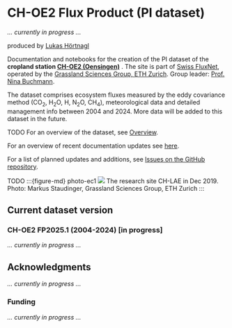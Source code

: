 # CH-OE2 Flux Product (PI dataset)
*... currently in progress ...*

produced by [Lukas Hörtnagl](https://gl.ethz.ch/people/person-detail.lukas.html)

Documentation and notebooks for the creation of the PI dataset of the **cropland station [CH-OE2 (Oensingen)](https://www.swissfluxnet.ethz.ch/index.php/sites/site-info-ch-oe2/)** . The site is part of [Swiss FluxNet](https://www.swissfluxnet.ethz.ch/), operated by the [Grassland Sciences Group, ETH Zurich](https://gl.ethz.ch/). Group leader: [Prof. Nina Buchmann](https://gl.ethz.ch/people/person-detail.nina.html).

The dataset comprises ecosystem fluxes measured by the eddy covariance method (CO<sub>2</sub>, H<sub>2</sub>O, H, N<sub>2</sub>O, CH<sub>4</sub>), meteorological data and detailed management info between 2004 and 2024. More data will be added to this dataset in the future.

TODO For an overview of the dataset, see [Overview](Overview).

For an overview of recent documentation updates see [here](https://github.com/holukas/dataset_ch-oe2_flux_product/commits/main/).

For a list of planned updates and additions, see [Issues on the GitHub repository](https://github.com/holukas/dataset_ch-oe2_flux_product/issues).

TODO
:::{figure-md} photo-ec1
![](images/CH-LAE_2019_tower_byMarkusStaudinger_1620x1080.jpg)
The research site CH-LAE in Dec 2019. Photo: Markus Staudinger, Grassland Sciences Group, ETH Zurich
:::

## Current dataset version

### **CH-OE2 FP2025.1 (2004-2024) [in progress]**
*... currently in progress ...*

## Acknowledgments
*... currently in progress ...*

### Funding
*... currently in progress ...*